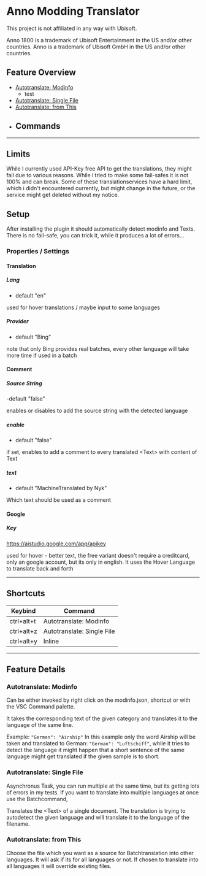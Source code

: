 # Anno Modding Translator

This project is not affiliated in any way with Ubisoft.

Anno 1800 is a trademark of Ubisoft Entertainment in the US and/or other countries. Anno is a trademark of Ubisoft GmbH in the US and/or other countries.

## Feature Overview
- [Autotranslate: Modinfo](#autotranslate-modinfo)
  - test
- [Autotranslate: Single File](#autotranslate-single-file)
- [Autotranslate: from This](#autotranslate-from-this)
- Commands
  - 
---

## Limits

While I currently used API-Key free API to get the translations, they might fail due to various reasons. While i tried to make some fail-safes it is not 100% and can break. Some of these translationservices have a hard limit, which i didn't encountered currently, but might change in the future, or the service might get deleted without my notice.

## Setup

After installing the plugin it should automatically detect modinfo and Texts. There is no fail-safe, you can trick it, while it produces a lot of errors...

### Properties / Settings

#### Translation
##### Lang
- default "en"

used for hover translations / maybe input to some languages
##### Provider
- default "Bing"

note that only Bing provides real batches, every other language will take more time if used in a batch
#### Comment

##### Source String
-default "false"

enables or disables to add the source string with the detected language

##### enable
- default "false"

if set, enables to add a comment to every translated \<Text\> with content of Text

##### text
- default "MachineTranslated by Nyk"

Which text should be used as a comment

#### Google

##### Key
https://aistudio.google.com/app/apikey

used for hover - better text, the free variant doesn't require a creditcard, only an google account, but its only in english. It uses the Hover Language to translate back and forth

---

## Shortcuts
| Keybind | Command |
| --- | --- |
| ctrl+alt+t | Autotranslate: Modinfo |
| ctrl+alt+z | Autotranslate: Single File |
| ctrl+alt+y | Inline |

---
## Feature Details

### Autotranslate: Modinfo

Can be either invoked by right click on the modinfo.json, shortcut or with the VSC Command palette.

It takes the corresponding text of the given category and translates it to the language of the same line.

Example: `"German": "Airship"` In this example only the word Airship will be taken and translated to German: `"German": "Luftschiff"`, while it tries to detect the language it might happen that a short sentence of the same language might get translated if the given sample is to short.

### Autotranslate: Single File

Asynchronus Task, you can run multiple at the same time, but its getting lots of errors in my tests. If you want to translate into multiple languages at once use the Batchcommand,

Translates the \<Text\> of a single document. The translation is trying to autodetect the given language and will translate it to the language of the filename.

### Autotranslate: from This

Choose the file which you want as a source for Batchtranslation into other languages. It will ask if its for all languages or not. If chosen to translate into all languages it will override existing files.